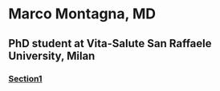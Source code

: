 # Marco Montagna, MD
## PhD student at Vita-Salute San Raffaele University, Milan
### [Section1](https://www.scopus.com/authid/detail.uri?authorId=57224663768)

